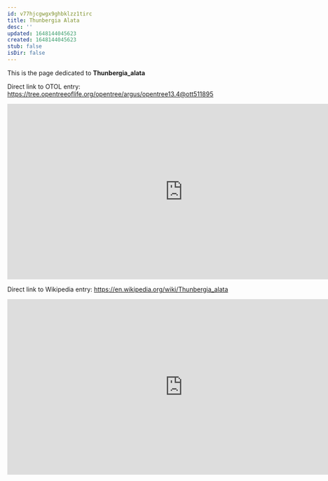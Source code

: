 ```yaml
---
id: v77hjcgwgx9ghbklzz1tirc
title: Thunbergia Alata
desc: ''
updated: 1648144045623
created: 1648144045623
stub: false
isDir: false
---
```

This is the page dedicated to **Thunbergia_alata**


Direct link to OTOL entry: https://tree.opentreeoflife.org/opentree/argus/opentree13.4@ott511895



<html>
    <body>
    <iframe src="https://tree.opentreeoflife.org/opentree/argus/opentree13.4@ott511895"
    width="800" height="400" frameborder="0" allowfullscreen> </iframe>
    </body>
</html>
    


Direct link to Wikipedia entry: https://en.wikipedia.org/wiki/Thunbergia_alata



<html>
    <body>
    <iframe src="https://en.wikipedia.org/wiki/Thunbergia_alata"
    width="800" height="400" frameborder="0" allowfullscreen> </iframe>
    </body>
</html>
    
